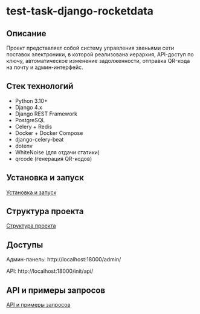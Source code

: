 # test-task-django-rocketdata

## Описание

Проект представляет собой систему управления звеньями сети поставок электроники, в которой реализована иерархия, API-доступ по ключу, автоматическое изменение задолженности, отправка QR-кода на почту и админ-интерфейс.

## Стек технологий

- Python 3.10+
- Django 4.x
- Django REST Framework
- PostgreSQL
- Celery + Redis
- Docker + Docker Compose
- django-celery-beat
- dotenv
- WhiteNoise (для отдачи статики)
- qrcode (генерация QR-кодов)

## Установка и запуск

[Установка и запуск](docs/installation.md)

## Структура проекта

[Структура проекта](docs/structure.md)

## Доступы

Админ-панель: http://localhost:18000/admin/

API: http://localhost:18000/init/api/

## API и примеры запросов

[API и примеры запросов](docs/api_endpoints.md)